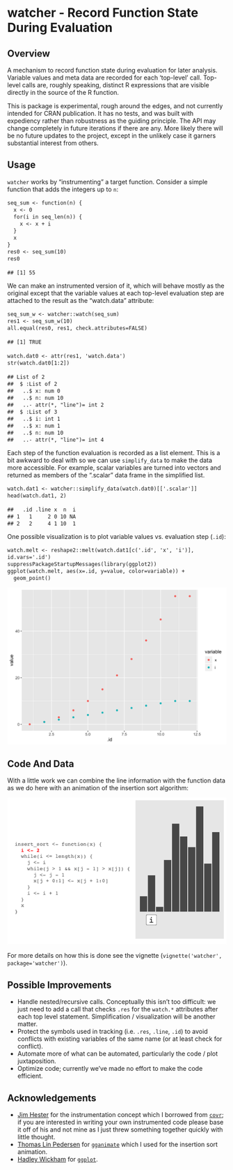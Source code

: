 <!-- README.md is generated from README.Rmd. Please edit that file 

library(rmarkdown)
render('README.Rmd', output_format=md_document())

-->
watcher - Record Function State During Evaluation
=================================================

Overview
--------

A mechanism to record function state during evaluation for later
analysis. Variable values and meta data are recorded for each
‘top-level’ call. Top-level calls are, roughly speaking, distinct R
expressions that are visible directly in the source of the R function.

This is package is experimental, rough around the edges, and not
currently intended for CRAN publication. It has no tests, and was built
with expediency rather than robustness as the guiding principle. The API
may change completely in future iterations if there are any. More likely
there will be no future updates to the project, except in the unlikely
case it garners substantial interest from others.

Usage
-----

`watcher` works by “instrumenting” a target function. Consider a simple
function that adds the integers up to `n`:

    seq_sum <- function(n) {
      x <- 0
      for(i in seq_len(n)) {
        x <- x + i
      }
      x
    }
    res0 <- seq_sum(10)
    res0

    ## [1] 55

We can make an instrumented version of it, which will behave mostly as
the original except that the variable values at each top-level
evaluation step are attached to the result as the “watch.data”
attribute:

    seq_sum_w <- watcher::watch(seq_sum)
    res1 <- seq_sum_w(10)
    all.equal(res0, res1, check.attributes=FALSE)

    ## [1] TRUE

    watch.dat0 <- attr(res1, 'watch.data')
    str(watch.dat0[1:2])

    ## List of 2
    ##  $ :List of 2
    ##   ..$ x: num 0
    ##   ..$ n: num 10
    ##   ..- attr(*, "line")= int 2
    ##  $ :List of 3
    ##   ..$ i: int 1
    ##   ..$ x: num 1
    ##   ..$ n: num 10
    ##   ..- attr(*, "line")= int 4

Each step of the function evaluation is recorded as a list element. This
is a bit awkward to deal with so we can use `simplify_data` to make the
data more accessible. For example, scalar variables are turned into
vectors and returned as members of the “.scalar” data frame in the
simplified list.

    watch.dat1 <- watcher::simplify_data(watch.dat0)[['.scalar']]
    head(watch.dat1, 2)

    ##   .id .line x  n  i
    ## 1   1     2 0 10 NA
    ## 2   2     4 1 10  1

One possible visualization is to plot variable values vs. evaluation
step (`.id`):

    watch.melt <- reshape2::melt(watch.dat1[c('.id', 'x', 'i')], id.vars='.id')
    suppressPackageStartupMessages(library(ggplot2))
    ggplot(watch.melt, aes(x=.id, y=value, color=variable)) +
      geom_point()

![](extra/figures/README-state-vs-id-1.png)

Code And Data
-------------

With a little work we can combine the line information with the function
data as we do here with an animation of the insertion sort algorithm:

![](extra/sort-2.gif)

For more details on how this is done see the vignette
(`vignette('watcher', package='watcher')`).

Possible Improvements
---------------------

-   Handle nested/recursive calls. Conceptually this isn’t too
    difficult: we just need to add a call that checks `.res` for the
    `watch.*` attributes after each top level statement. Simplification
    / visualization will be another matter.
-   Protect the symbols used in tracking (i.e. `.res`, `.line`, `.id`)
    to avoid conflicts with existing variables of the same name (or at
    least check for conflict).
-   Automate more of what can be automated, particularly the code / plot
    juxtaposition.
-   Optimize code; currently we’ve made no effort to make the code
    efficient.

Acknowledgements
----------------

-   [Jim Hester](https://github.com/jimhester/) for the instrumentation
    concept which I borrowed from
    [`covr`](https://github.com/r-lib/covr); if you are interested in
    writing your own instrumented code please base it off of his and not
    mine as I just threw something together quickly with little thought.
-   [Thomas Lin Pedersen](https://github.com/thomasp85) for
    [`gganimate`](https://github.com/thomasp85/gganimate/) which I used
    for the insertion sort animation.
-   [Hadley Wickham](https://github.com/hadley/) for
    [`ggplot`](https://github.com/tidyverse/ggplot2).
